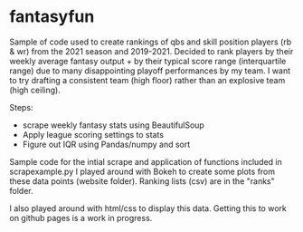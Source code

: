 # fantasyfun

Sample of code used to create rankings of qbs and skill position players (rb & wr) from the 2021 season and 2019-2021. 
Decided to rank players by their weekly average fantasy output + by their typical score range (interquartile range) due to many disappointing playoff performances by my team. I want to try drafting a consistent team (high floor) rather than an explosive team (high ceiling). 

Steps: 
- scrape weekly fantasy stats using BeautifulSoup
- Apply league scoring settings to stats
- Figure out IQR using Pandas/numpy and sort 

Sample code for the intial scrape and application of functions included in scrapexample.py
I played around with Bokeh to create some plots from these data points (website folder). 
Ranking lists (csv) are in the "ranks" folder. 

I also played around with html/css to display this data. Getting this to work on github pages is a work in progress. 
